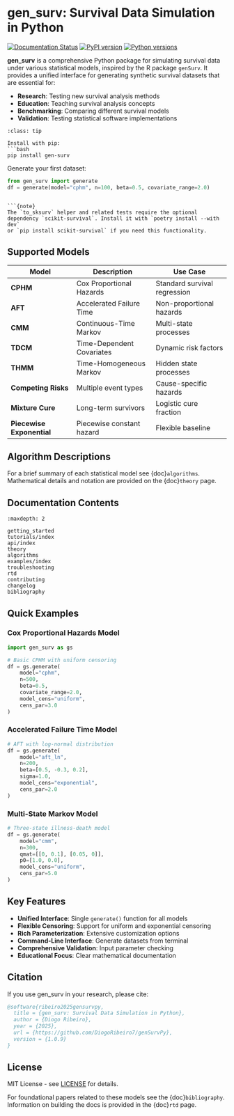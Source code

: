 # gen_surv: Survival Data Simulation in Python

[![Documentation Status](https://readthedocs.org/projects/gensurvpy/badge/?version=latest)](https://gensurvpy.readthedocs.io/en/latest/?badge=latest)
[![PyPI version](https://badge.fury.io/py/gen-surv.svg)](https://badge.fury.io/py/gen-surv)
[![Python versions](https://img.shields.io/pypi/pyversions/gen-surv.svg)](https://pypi.org/project/gen-surv/)

**gen_surv** is a comprehensive Python package for simulating survival data under various statistical models, inspired by the R package `genSurv`. It provides a unified interface for generating synthetic survival datasets that are essential for:

- **Research**: Testing new survival analysis methods
- **Education**: Teaching survival analysis concepts
- **Benchmarking**: Comparing different survival models
- **Validation**: Testing statistical software implementations

```{admonition} Quick Start
:class: tip

Install with pip:
```bash
pip install gen-surv
```

Generate your first dataset:
```python
from gen_surv import generate
df = generate(model="cphm", n=100, beta=0.5, covariate_range=2.0)
```
```

```{note}
The `to_sksurv` helper and related tests require the optional
dependency `scikit-survival`. Install it with `poetry install --with dev`
or `pip install scikit-survival` if you need this functionality.
```

## Supported Models

| Model | Description | Use Case |
|-------|-------------|----------|
| **CPHM** | Cox Proportional Hazards | Standard survival regression |
| **AFT** | Accelerated Failure Time | Non-proportional hazards |
| **CMM** | Continuous-Time Markov | Multi-state processes |
| **TDCM** | Time-Dependent Covariates | Dynamic risk factors |
| **THMM** | Time-Homogeneous Markov | Hidden state processes |
| **Competing Risks** | Multiple event types | Cause-specific hazards |
| **Mixture Cure** | Long-term survivors | Logistic cure fraction |
| **Piecewise Exponential** | Piecewise constant hazard | Flexible baseline |

## Algorithm Descriptions

For a brief summary of each statistical model see {doc}`algorithms`. Mathematical
details and notation are provided on the {doc}`theory` page.

## Documentation Contents

```{toctree}
:maxdepth: 2

getting_started
tutorials/index
api/index
theory
algorithms
examples/index
troubleshooting
rtd
contributing
changelog
bibliography
```

## Quick Examples

### Cox Proportional Hazards Model
```python
import gen_surv as gs

# Basic CPHM with uniform censoring
df = gs.generate(
    model="cphm", 
    n=500, 
    beta=0.5, 
    covariate_range=2.0,
    model_cens="uniform", 
    cens_par=3.0
)
```

### Accelerated Failure Time Model
```python
# AFT with log-normal distribution
df = gs.generate(
    model="aft_ln",
    n=200,
    beta=[0.5, -0.3, 0.2],
    sigma=1.0,
    model_cens="exponential",
    cens_par=2.0
)
```

### Multi-State Markov Model
```python
# Three-state illness-death model
df = gs.generate(
    model="cmm",
    n=300,
    qmat=[[0, 0.1], [0.05, 0]],
    p0=[1.0, 0.0],
    model_cens="uniform",
    cens_par=5.0
)
```

## Key Features

- **Unified Interface**: Single `generate()` function for all models
- **Flexible Censoring**: Support for uniform and exponential censoring
- **Rich Parameterization**: Extensive customization options
- **Command-Line Interface**: Generate datasets from terminal
- **Comprehensive Validation**: Input parameter checking
- **Educational Focus**: Clear mathematical documentation

## Citation

If you use gen_surv in your research, please cite:

```bibtex
@software{ribeiro2025gensurvpy,
  title = {gen_surv: Survival Data Simulation in Python},
  author = {Diogo Ribeiro},
  year = {2025},
  url = {https://github.com/DiogoRibeiro7/genSurvPy},
  version = {1.0.9}
}
```

## License

MIT License - see [LICENSE](https://github.com/DiogoRibeiro7/genSurvPy/blob/main/LICENSE) for details.

For foundational papers related to these models see the {doc}`bibliography`.
Information on building the docs is provided in the {doc}`rtd` page.
